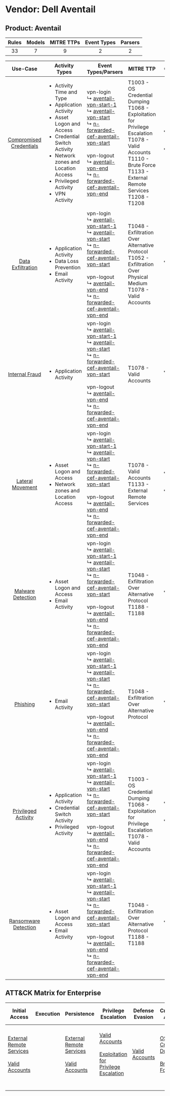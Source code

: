 Vendor: Dell Aventail
=====================
Product: Aventail
-----------------
| Rules | Models | MITRE TTPs | Event Types | Parsers |
|:-----:|:------:|:----------:|:-----------:|:-------:|
|  33   |   7    |     9      |      2      |    2    |

|                                  Use-Case                                  | Activity Types                                                                                                                                                                                                                      | Event Types/Parsers                                                                                                                                                                                                                                                                                                                                                                                                                                                   | MITRE TTP                                                                                                                                                                                | Content                                                                                                                    |
|:--------------------------------------------------------------------------:| ----------------------------------------------------------------------------------------------------------------------------------------------------------------------------------------------------------------------------------- | --------------------------------------------------------------------------------------------------------------------------------------------------------------------------------------------------------------------------------------------------------------------------------------------------------------------------------------------------------------------------------------------------------------------------------------------------------------------- | ---------------------------------------------------------------------------------------------------------------------------------------------------------------------------------------- | -------------------------------------------------------------------------------------------------------------------------- |
| [Compromised Credentials](../../../UseCases/uc_compromised_credentials.md) | <ul><li>Activity Time  and Type</li><li>Application Activity</li><li>Asset Logon and Access</li><li>Credential Switch Activity</li><li>Network zones and Location Access</li><li>Privileged Activity</li><li>VPN Activity</li></ul> |  vpn-login<br> ↳ [aventail-vpn-start-1](Parsers/parserContent_aventail-vpn-start-1.md)<br> ↳ [aventail-vpn-start](Parsers/parserContent_aventail-vpn-start.md)<br> ↳ [n-forwarded-cef-aventail-vpn-start](Parsers/parserContent_n-forwarded-cef-aventail-vpn-start.md)<br><br> vpn-logout<br> ↳ [aventail-vpn-end](Parsers/parserContent_aventail-vpn-end.md)<br> ↳ [n-forwarded-cef-aventail-vpn-end](Parsers/parserContent_n-forwarded-cef-aventail-vpn-end.md)<br> | T1003 - OS Credential Dumping<br>T1068 - Exploitation for Privilege Escalation<br>T1078 - Valid Accounts<br>T1110 - Brute Force<br>T1133 - External Remote Services<br>T1208 - T1208<br> | [<ul><li>20 Rules</li></ul><ul><li>7 Models</li></ul>](Rules_Models/r_m_dell_aventail_aventail_Compromised_Credentials.md) |
|       [Data Exfiltration](../../../UseCases/uc_data_exfiltration.md)       | <ul><li>Application Activity</li><li>Data Loss Prevention</li><li>Email Activity</li></ul>                                                                                                                                          |  vpn-login<br> ↳ [aventail-vpn-start-1](Parsers/parserContent_aventail-vpn-start-1.md)<br> ↳ [aventail-vpn-start](Parsers/parserContent_aventail-vpn-start.md)<br> ↳ [n-forwarded-cef-aventail-vpn-start](Parsers/parserContent_n-forwarded-cef-aventail-vpn-start.md)<br><br> vpn-logout<br> ↳ [aventail-vpn-end](Parsers/parserContent_aventail-vpn-end.md)<br> ↳ [n-forwarded-cef-aventail-vpn-end](Parsers/parserContent_n-forwarded-cef-aventail-vpn-end.md)<br> | T1048 - Exfiltration Over Alternative Protocol<br>T1052 - Exfiltration Over Physical Medium<br>T1078 - Valid Accounts<br>                                                                | [<ul><li>7 Rules</li></ul>](Rules_Models/r_m_dell_aventail_aventail_Data_Exfiltration.md)                                  |
|          [Internal Fraud](../../../UseCases/uc_internal_fraud.md)          | <ul><li>Application Activity</li></ul>                                                                                                                                                                                              |  vpn-login<br> ↳ [aventail-vpn-start-1](Parsers/parserContent_aventail-vpn-start-1.md)<br> ↳ [aventail-vpn-start](Parsers/parserContent_aventail-vpn-start.md)<br> ↳ [n-forwarded-cef-aventail-vpn-start](Parsers/parserContent_n-forwarded-cef-aventail-vpn-start.md)<br><br> vpn-logout<br> ↳ [aventail-vpn-end](Parsers/parserContent_aventail-vpn-end.md)<br> ↳ [n-forwarded-cef-aventail-vpn-end](Parsers/parserContent_n-forwarded-cef-aventail-vpn-end.md)<br> | T1078 - Valid Accounts<br>                                                                                                                                                               | [<ul><li>1 Rules</li></ul>](Rules_Models/r_m_dell_aventail_aventail_Internal_Fraud.md)                                     |
|        [Lateral Movement](../../../UseCases/uc_lateral_movement.md)        | <ul><li>Asset Logon and Access</li><li>Network zones and Location Access</li></ul>                                                                                                                                                  |  vpn-login<br> ↳ [aventail-vpn-start-1](Parsers/parserContent_aventail-vpn-start-1.md)<br> ↳ [aventail-vpn-start](Parsers/parserContent_aventail-vpn-start.md)<br> ↳ [n-forwarded-cef-aventail-vpn-start](Parsers/parserContent_n-forwarded-cef-aventail-vpn-start.md)<br><br> vpn-logout<br> ↳ [aventail-vpn-end](Parsers/parserContent_aventail-vpn-end.md)<br> ↳ [n-forwarded-cef-aventail-vpn-end](Parsers/parserContent_n-forwarded-cef-aventail-vpn-end.md)<br> | T1078 - Valid Accounts<br>T1133 - External Remote Services<br>                                                                                                                           | [<ul><li>2 Rules</li></ul><ul><li>1 Models</li></ul>](Rules_Models/r_m_dell_aventail_aventail_Lateral_Movement.md)         |
|       [Malware Detection](../../../UseCases/uc_malware_detection.md)       | <ul><li>Asset Logon and Access</li><li>Email Activity</li></ul>                                                                                                                                                                     |  vpn-login<br> ↳ [aventail-vpn-start-1](Parsers/parserContent_aventail-vpn-start-1.md)<br> ↳ [aventail-vpn-start](Parsers/parserContent_aventail-vpn-start.md)<br> ↳ [n-forwarded-cef-aventail-vpn-start](Parsers/parserContent_n-forwarded-cef-aventail-vpn-start.md)<br><br> vpn-logout<br> ↳ [aventail-vpn-end](Parsers/parserContent_aventail-vpn-end.md)<br> ↳ [n-forwarded-cef-aventail-vpn-end](Parsers/parserContent_n-forwarded-cef-aventail-vpn-end.md)<br> | T1048 - Exfiltration Over Alternative Protocol<br>T1188 - T1188<br>                                                                                                                      | [<ul><li>4 Rules</li></ul>](Rules_Models/r_m_dell_aventail_aventail_Malware_Detection.md)                                  |
|                [Phishing](../../../UseCases/uc_phishing.md)                | <ul><li>Email Activity</li></ul>                                                                                                                                                                                                    |  vpn-login<br> ↳ [aventail-vpn-start-1](Parsers/parserContent_aventail-vpn-start-1.md)<br> ↳ [aventail-vpn-start](Parsers/parserContent_aventail-vpn-start.md)<br> ↳ [n-forwarded-cef-aventail-vpn-start](Parsers/parserContent_n-forwarded-cef-aventail-vpn-start.md)<br><br> vpn-logout<br> ↳ [aventail-vpn-end](Parsers/parserContent_aventail-vpn-end.md)<br> ↳ [n-forwarded-cef-aventail-vpn-end](Parsers/parserContent_n-forwarded-cef-aventail-vpn-end.md)<br> | T1048 - Exfiltration Over Alternative Protocol<br>                                                                                                                                       | [<ul><li>1 Rules</li></ul>](Rules_Models/r_m_dell_aventail_aventail_Phishing.md)                                           |
|     [Privileged Activity](../../../UseCases/uc_privileged_activity.md)     | <ul><li>Application Activity</li><li>Credential Switch Activity</li><li>Privileged Activity</li></ul>                                                                                                                               |  vpn-login<br> ↳ [aventail-vpn-start-1](Parsers/parserContent_aventail-vpn-start-1.md)<br> ↳ [aventail-vpn-start](Parsers/parserContent_aventail-vpn-start.md)<br> ↳ [n-forwarded-cef-aventail-vpn-start](Parsers/parserContent_n-forwarded-cef-aventail-vpn-start.md)<br><br> vpn-logout<br> ↳ [aventail-vpn-end](Parsers/parserContent_aventail-vpn-end.md)<br> ↳ [n-forwarded-cef-aventail-vpn-end](Parsers/parserContent_n-forwarded-cef-aventail-vpn-end.md)<br> | T1003 - OS Credential Dumping<br>T1068 - Exploitation for Privilege Escalation<br>T1078 - Valid Accounts<br>                                                                             | [<ul><li>6 Rules</li></ul><ul><li>1 Models</li></ul>](Rules_Models/r_m_dell_aventail_aventail_Privileged_Activity.md)      |
|    [Ransomware Detection](../../../UseCases/uc_ransomware_detection.md)    | <ul><li>Asset Logon and Access</li><li>Email Activity</li></ul>                                                                                                                                                                     |  vpn-login<br> ↳ [aventail-vpn-start-1](Parsers/parserContent_aventail-vpn-start-1.md)<br> ↳ [aventail-vpn-start](Parsers/parserContent_aventail-vpn-start.md)<br> ↳ [n-forwarded-cef-aventail-vpn-start](Parsers/parserContent_n-forwarded-cef-aventail-vpn-start.md)<br><br> vpn-logout<br> ↳ [aventail-vpn-end](Parsers/parserContent_aventail-vpn-end.md)<br> ↳ [n-forwarded-cef-aventail-vpn-end](Parsers/parserContent_n-forwarded-cef-aventail-vpn-end.md)<br> | T1048 - Exfiltration Over Alternative Protocol<br>T1188 - T1188<br>                                                                                                                      | [<ul><li>4 Rules</li></ul>](Rules_Models/r_m_dell_aventail_aventail_Ransomware_Detection.md)                               |

ATT&CK Matrix for Enterprise
----------------------------
| Initial Access                                                                                                                                   | Execution | Persistence                                                                                                                                      | Privilege Escalation                                                                                                                                          | Defense Evasion                                                     | Credential Access                                                                                                                          | Discovery | Lateral Movement | Collection | Command and Control | Exfiltration                                                                                                                                                                      | Impact |
| ------------------------------------------------------------------------------------------------------------------------------------------------ | --------- | ------------------------------------------------------------------------------------------------------------------------------------------------ | ------------------------------------------------------------------------------------------------------------------------------------------------------------- | ------------------------------------------------------------------- | ------------------------------------------------------------------------------------------------------------------------------------------ | --------- | ---------------- | ---------- | ------------------- | --------------------------------------------------------------------------------------------------------------------------------------------------------------------------------- | ------ |
| [External Remote Services](https://attack.mitre.org/techniques/T1133)<br><br>[Valid Accounts](https://attack.mitre.org/techniques/T1078)<br><br> |           | [External Remote Services](https://attack.mitre.org/techniques/T1133)<br><br>[Valid Accounts](https://attack.mitre.org/techniques/T1078)<br><br> | [Valid Accounts](https://attack.mitre.org/techniques/T1078)<br><br>[Exploitation for Privilege Escalation](https://attack.mitre.org/techniques/T1068)<br><br> | [Valid Accounts](https://attack.mitre.org/techniques/T1078)<br><br> | [OS Credential Dumping](https://attack.mitre.org/techniques/T1003)<br><br>[Brute Force](https://attack.mitre.org/techniques/T1110)<br><br> |           |                  |            |                     | [Exfiltration Over Alternative Protocol](https://attack.mitre.org/techniques/T1048)<br><br>[Exfiltration Over Physical Medium](https://attack.mitre.org/techniques/T1052)<br><br> |        |